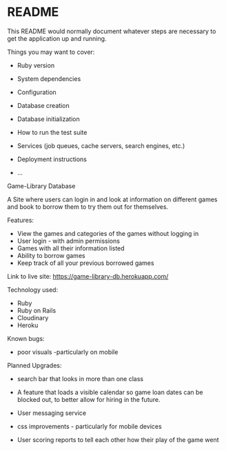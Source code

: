 # README

This README would normally document whatever steps are necessary to get the
application up and running.

Things you may want to cover:

* Ruby version

* System dependencies

* Configuration

* Database creation

* Database initialization

* How to run the test suite

* Services (job queues, cache servers, search engines, etc.)

* Deployment instructions

* ...


Game-Library Database

A Site where users can login in and look at information on different games and book to borrow them to try them out for themselves.

Features:
* View the games and categories of the games without logging in
* User login - with admin permissions
* Games with all their information listed
* Ability to borrow games
* Keep track of all your previous borrowed games

Link to live site: https://game-library-db.herokuapp.com/

Technology used:
* Ruby
* Ruby on Rails
* Cloudinary
* Heroku

Known bugs:
* poor visuals -particularly on mobile

Planned Upgrades:
* search bar that looks in more than one class

* A feature that loads a visible calendar so game loan dates can be blocked out, to better allow for hiring in the future.

* User messaging service

* css improvements - particularly  for mobile devices

* User scoring reports to tell each other how their play of the game went
